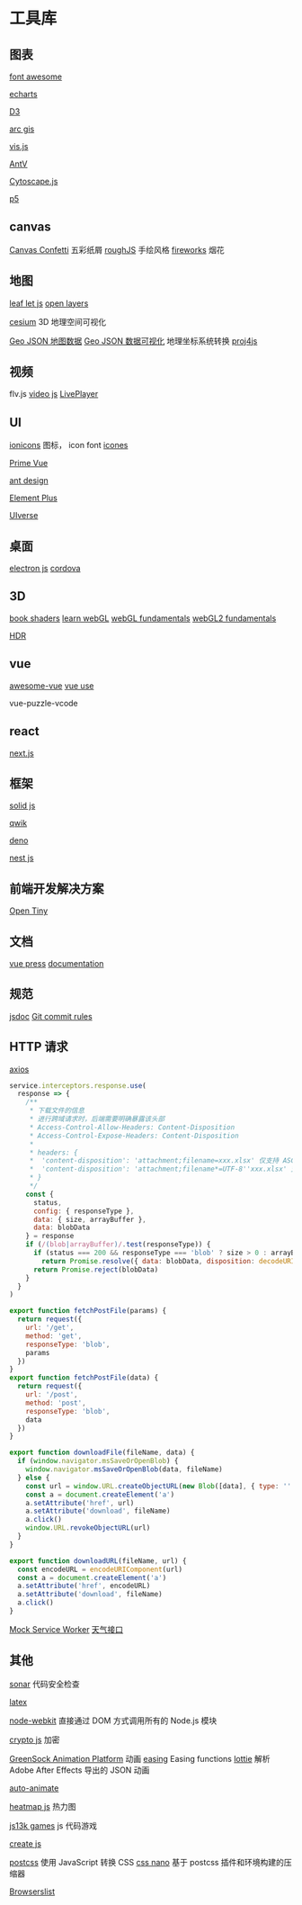 # 工具库

## 图表

[font awesome](https://fontawesome.com/)

[echarts](https://echarts.apache.org/zh/index.html)

[D3](https://d3js.org/)

[arc gis](https://developers.arcgis.com/)

[vis.js](https://visjs.org/)

[AntV](https://antv.antgroup.com/)

[Cytoscape.js](https://js.cytoscape.org/)

[p5](https://p5js.org/)

## canvas

[Canvas Confetti](https://www.kirilv.com/canvas-confetti/) 五彩纸屑
[roughJS](https://roughjs.com/) 手绘风格
[fireworks](https://github.com/crashmax-dev/fireworks-js) 烟花

## 地图

[leaf let js](https://leafletjs.com/)
[open layers](https://openlayers.org/)

[cesium](https://cesium.com/platform/cesiumjs/) 3D 地理空间可视化

[Geo JSON 地图数据](https://datav.aliyun.com/portal/school/atlas/area_selector)
[Geo JSON 数据可视化](https://geojson.io/)
地理坐标系统转换 [proj4js](https://trac.osgeo.org/proj4js/)

## 视频

flv.js
[video js](https://docs.videojs.com/)
[LivePlayer](https://www.liveqing.com/docs/manuals/LivePlayer.html)

## UI

[ionicons](https://ionic.io/ionicons) 图标， icon font
[icones](https://icones.js.org/)

[Prime Vue](https://primevue.org/)

[ant design](https://ant.design/)

[Element Plus](https://element-plus.org/)

[UIverse](https://uiverse.io/)

## 桌面

[electron js](https://www.electronjs.org/)
[cordova](https://cordova.apache.org/)

## 3D

[book shaders](https://thebookofshaders.com/)
[learn webGL](https://learnwebgl.brown37.net/)
[webGL fundamentals](https://webglfundamentals.org/webgl/lessons/zh_cn/)
[webGL2 fundamentals](https://webgl2fundamentals.org/)

[HDR](https://polyhaven.com/hdris/skies)

## vue

[awesome-vue](https://github.com/vuejs/awesome-vue)
[vue use](https://vueuse.org/)

vue-puzzle-vcode

## react

[next.js](https://nextjs.org/)

## 框架

[solid js](https://www.solidjs.com/docs/latest)

[qwik](https://qwik.dev/)

[deno](https://deno.com/)

[nest js](https://nestjs.com/)

## 前端开发解决方案

[Open Tiny](https://opentiny.design/)

## 文档

[vue press](https://vuepress.vuejs.org/)
[documentation](https://docus.dev/)

## 规范

[jsdoc](https://www.jsdoc.com.cn/)
[Git commit rules](https://www.conventionalcommits.org)

## HTTP 请求

[axios](https://axios-http.com/)

```js
service.interceptors.response.use(
  response => {
    /**
     * 下载文件的信息
     * 进行跨域请求时，后端需要明确暴露该头部
     * Access-Control-Allow-Headers: Content-Disposition
     * Access-Control-Expose-Headers: Content-Disposition
     * 
     * headers: {
     *  'content-disposition': 'attachment;filename=xxx.xlsx' 仅支持 ASCII，不支持中文、空格、特殊字符
     *  'content-disposition': 'attachment;filename*=UTF-8''xxx.xlsx' 支持 UTF-8 编码
     * }
     */
    const {
      status,
      config: { responseType },
      data: { size, arrayBuffer },
      data: blobData
    } = response
    if (/(blob|arrayBuffer)/.test(responseType)) {
      if (status === 200 && responseType === 'blob' ? size > 0 : arrayBuffer > 0)
        return Promise.resolve({ data: blobData, disposition: decodeURIComponent(response.headers['content-disposition'])})
      return Promise.reject(blobData)
    }
  }
)

export function fetchPostFile(params) {
  return request({
    url: '/get',
    method: 'get',
    responseType: 'blob',
    params
  })
}
export function fetchPostFile(data) {
  return request({
    url: '/post',
    method: 'post',
    responseType: 'blob',
    data
  })
}

export function downloadFile(fileName, data) {
  if (window.navigator.msSaveOrOpenBlob) {
    window.navigator.msSaveOrOpenBlob(data, fileName)
  } else {
    const url = window.URL.createObjectURL(new Blob([data], { type: '' }))
    const a = document.createElement('a')
    a.setAttribute('href', url)
    a.setAttribute('download', fileName)
    a.click()
    window.URL.revokeObjectURL(url)
  }
}

export function downloadURL(fileName, url) {
  const encodeURL = encodeURIComponent(url)
  const a = document.createElement('a')
  a.setAttribute('href', encodeURL)
  a.setAttribute('download', fileName)
  a.click()
}

```

[Mock Service Worker](https://mswjs.io/docs/)
[天气接口](https://openweathermap.org/)

## 其他

[sonar](https://www.sonarsource.com/) 代码安全检查

[latex](https://latex.js.org/)

[node-webkit](https://nwjs.io/) 直接通过 DOM 方式调用所有的 Node.js 模块

[crypto js](https://cryptojs.gitbook.io/) 加密

[GreenSock Animation Platform](https://gsap.com/) 动画
[easing](https://easings.net/) Easing functions
[lottie](https://airbnb.io/lottie) 解析 Adobe After Effects 导出的 JSON 动画

[auto-animate](https://auto-animate.formkit.com/)

[heatmap js](https://www.patrick-wied.at/static/heatmapjs/) 热力图

[js13k games](https://js13kgames.com/) js 代码游戏

[create js](https://createjs.com/)

[postcss](https://postcss.org/) 使用 JavaScript 转换 CSS
[css nano](https://cssnano.github.io/cssnano/) 基于 postcss 插件和环境构建的压缩器

[Browserslist](https://browsersl.ist/)
